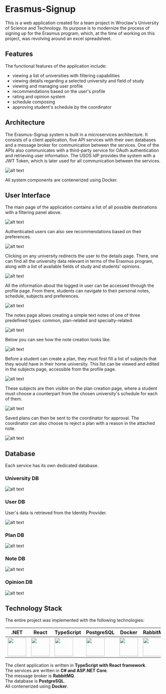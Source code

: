 # Erasmus-Signup

This is a web application created for a team project in Wroclaw's University of Science and Technology. Its purpose is to modernize the process of signing up for the Erasmus program, which, at the time of working on this project, was revolving around an excel spreadsheet.

## Features

The functional features of the application include:

- viewing a list of universities with filtering capabilities
- viewing details regarding a selected university and field of study
- viewing and managing user profile
- recommendations based on the user's profile
- rating and opinion system
- schedule composing
- approving student's schedule by the coordinator

## Architecture

The Erasmus-Signup system is built in a microservices architecture. It consists of a client application, five API services with their own databases and a message broker for communication between the services. One of the APIs also communicates with a third-party service for OAuth authentication and retrieving user information. The USOS IdP provides the system with a JWT Token, which is later used for all communication between the services.

![alt text](./readme-assets/image.png)

All system components are contenerized using Docker.

## User Interface

The main page of the application contains a list of all possible destinations with a filtering panel above.

![alt text](./readme-assets/image-1.png)

Authenticated users can also see recommendations based on their preferences.

![alt text](./readme-assets/image-2.png)

Clicking on any university redirects the user to the details page. There, one can find all the university data relevant in terms of the Erasmus program, along with a list of available fields of study and students' opinions.

![alt text](./readme-assets/image-3.png)

All the information about the logged in user can be accessed through the profile page. From there, students can navigate to their personal notes, schedule, subjects and preferences.

![alt text](./readme-assets/image-4.png)

The notes page allows creating a simple text notes of one of three predefined types: common, plan-related and specialty-related.

![alt text](./readme-assets/image-5.png)

Below you can see how the note creation looks like.

![alt text](./readme-assets/image-6.png)

Before a student can create a plan, they must first fill a list of subjects that they would have in their home university. This list can be viewed and edited in the subjects page, accessible from the profile page.

![alt text](./readme-assets/image-9.png)

These subjects are then visible on the plan creation page, where a student must choose a counterpart from the chosen university's schedule for each of them.

![alt text](./readme-assets/image-7.png)

Saved plans can then be sent to the coordinator for approval. The coordinator can also choose to reject a plan with a reason in the attached note.

![alt text](./readme-assets/image-8.png)

## Database

Each service has its own dedicated database.

### University DB

![alt text](./readme-assets/image-10.png)

### User DB

User's data is retrieved from the Identity Provider.

![alt text](./readme-assets/image-11.png)

### Plan DB

![alt text](./readme-assets/image-12.png)

### Note DB

![alt text](./readme-assets/image-13.png)

### Opinion DB

![alt text](./readme-assets/image-14.png)

## Technology Stack

The entire project was implemented with the following technologies:

| .NET                                                | React                                               | TypeScript                                          | PostgreSQL                                          | Docker                                              | RabbitMQ                                            |
| --------------------------------------------------- | --------------------------------------------------- | --------------------------------------------------- | --------------------------------------------------- | --------------------------------------------------- | --------------------------------------------------- |
| <img src="./readme-assets/image-15.png" width="60"> | <img src="./readme-assets/image-16.png" width="60"> | <img src="./readme-assets/image-17.png" width="60"> | <img src="./readme-assets/image-18.png" width="60"> | <img src="./readme-assets/image-19.png" width="60"> | <img src="./readme-assets/image-20.png" width="60"> |

The client application is written in **TypeScript with React framework**.  
The services are written in **C# and ASP.NET Core**.  
The message broker is **RabbitMQ**.  
The database is **PostgreSQL**.  
All contenerized using **Docker**.
